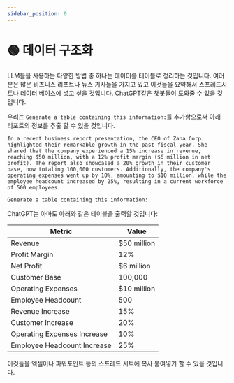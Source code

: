 ```yaml
---
sidebar_position: 0
---
```


# 🟢 데이터 구조화

LLM들을 사용하는 다양한 방법 중 하나는 데이터를 테이블로 정리하는 것입니다. 여러분은 많은 비즈니스 리포트나 뉴스 기사들을 가지고 있고 이것들을 요약해서 스프레드시트나 데이터 베이스에 넣고 싶을 것입니다. ChatGPT같은 챗봇들이 도와줄 수 있을 것입니다.

우리는 `Generate a table containing this information:`를 추가함으로써 아래 리포트의 정보를 추출 할 수 있을 것입니다.

```text
In a recent business report presentation, the CEO of Zana Corp. highlighted their remarkable growth in the past fiscal year. She shared that the company experienced a 15% increase in revenue, reaching $50 million, with a 12% profit margin ($6 million in net profit). The report also showcased a 20% growth in their customer base, now totaling 100,000 customers. Additionally, the company's operating expenses went up by 10%, amounting to $10 million, while the employee headcount increased by 25%, resulting in a current workforce of 500 employees. 

Generate a table containing this information:
```

ChatGPT는 아마도 아래와 같은 테이블을 출력할 것입니다:

| Metric | Value |
|-------|------|
| Revenue | $50 million |
| Profit Margin | 12% |
| Net Profit | $6 million |
| Customer Base | 100,000 |
| Operating Expenses | $10 million |
| Employee Headcount | 500 |
| Revenue Increase | 15% |
| Customer Increase | 20% |
| Operating Expenses Increase | 10% |
| Employee Headcount Increase | 25% |

이것들을 엑셀이나 파워포인트 등의 스프레드 시트에 복사 붙여넣기 할 수 있을 것입니다.